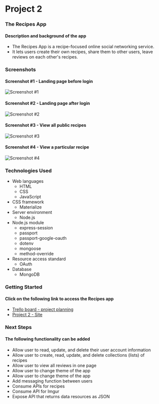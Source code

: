 # Project 2

### The Recipes App
#### Description and background of the app
* The Recipes App is a recipe-focused online social networking service.
* It lets users create their own recipes, share them to other users, leave reviews on each other's recipes.

### Screenshots
#### Screenshot #1 - Landing page before login
![Screenshot #1]()

#### Screenshot #2 - Landing page after login
![Screenshot #2]()

#### Screenshot #3 - View all public recipes
![Screenshot #3]()

#### Screenshot #4 - View a particular recipe
![Screenshot #4](https://i.imgur.com/tExhefJ.png)

### Technologies Used
* Web languages
    * HTML
    * CSS
    * JavaScript
* CSS framework
    * Materialize
* Server environment
    * Node.js
* Node.js module
    * express-session
    * passport
    * passport-google-oauth
    * dotenv
    * mongoose
    * method-override
* Resource access standard
    * OAuth
* Database
    * MongoDB

### Getting Started
#### Click on the following link to access the Recipes app
* [Trello board - project planning](https://trello.com/b/yHaz8yTe/sei56-project-2-planning)
* [Project 2 - Site](https://project-2-recipes-production.up.railway.app/)

### Next Steps
#### The following functionality can be added 
* Allow user to read, update, and delete their user account information
* Allow user to create, read, update, and delete collections (lists) of recipes
* Allow user to view all reviews in one page
* Allow user to change theme of the app
* Allow user to change theme of the app
* Add messaging function between users
* Consume APIs for recipes
* Consume API for Imgur
* Expose API that returns data resources as JSON





